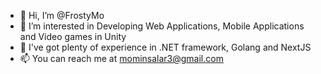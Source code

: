 - 👋 Hi, I’m @FrostyMo
- 👀 I’m interested in Developing Web Applications, Mobile Applications and Video games in Unity
- 🌱 I've got plenty of experience in .NET framework, Golang and NextJS
- 📫 You can reach me at mominsalar3@gmail.com

<!---
FrostyMo/FrostyMo is a ✨ special ✨ repository because its `README.md` (this file) appears on your GitHub profile.
You can click the Preview link to take a look at your changes.
--->
